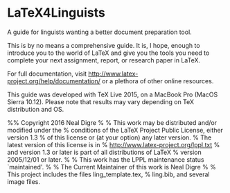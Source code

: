 # LaTeX4Linguists

A guide for linguists wanting a better document preparation tool.

This is by no means a comprehensive guide. It is, I hope, enough to
introduce you to the world of LaTeX and give you the tools you need to complete
your next assignment, report, or research paper in LaTeX.

For full documentation, visit http://www.latex-project.org/help/documentation/
or a plethora of other online resources.

This guide was developed with TeX Live 2015, on a MacBook Pro (MacOS Sierra 10.12).
Please note that results may vary depending on TeX distribution and OS.

%% Copyright 2016 Neal Digre
%
% This work may be distributed and/or modified under the
% conditions of the LaTeX Project Public License, either version 1.3
% of this license or (at your option) any later version.
% The latest version of this license is in
%   http://www.latex-project.org/lppl.txt
% and version 1.3 or later is part of all distributions of LaTeX
% version 2005/12/01 or later.
%
% This work has the LPPL maintenance status `maintained'.
% 
% The Current Maintainer of this work is Neal Digre
%
% This project includes the files ling_template.tex,
% ling.bib, and several image files.
